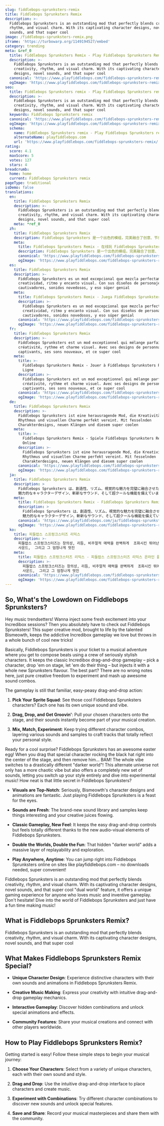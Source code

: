 ```yaml
---
slug: fiddlebops-sprunksters-remix
title: Fiddlebops Sprunksters Remix
description: >-
  Fiddlebops Sprunksters is an outstanding mod that perfectly blends creativity,
  rhythm, and visual charm. With its captivating character designs, novel
  sounds, and that super cool 
image: /fiddlebops-sprunksters-remix.png
iframe: 'https://turbowarp.org/1149194527/embed'
category: trending
meta: &ref_0
  title: Fiddlebops Sprunksters Remix - Play Fiddlebops Sprunksters Remix Online
  description: >-
    Fiddlebops Sprunksters is an outstanding mod that perfectly blends
    creativity, rhythm, and visual charm. With its captivating character
    designs, novel sounds, and that super cool 
  canonical: 'https://www.playfiddlebops.com/fiddlebops-sprunksters-remix/'
  ogImage: 'https://www.playfiddlebops.com/fiddlebops-sprunksters-remix.png'
seo:
  title: Fiddlebops Sprunksters remix - Play Fiddlebops Sprunksters remix Online
  description: >-
    Fiddlebops Sprunksters is an outstanding mod that perfectly blends
    creativity, rhythm, and visual charm. With its captivating character
    designs, novel sounds, and that super cool 
  keywords: Fiddlebops Sprunksters remix
  canonical: 'https://www.playfiddlebops.com/fiddlebops-sprunksters-remix/'
  ogImage: 'https://www.playfiddlebops.com/fiddlebops-sprunksters-remix.png'
  schema:
    name: Fiddlebops Sprunksters remix - Play Fiddlebops Sprunksters remix Online
    alternateName: playfiddlebops.com
    url: 'https://www.playfiddlebops.com/fiddlebops-sprunksters-remix/'
rating:
  score: 4.1
  maxScore: 5
  votes: 127
  stars: 4
breadcrumb:
  home: home
  current: Fiddlebops Sprunksters remix
pageType: traditional
isDemo: false
translations:
  en:
    title: Fiddlebops Sprunksters Remix
    description: >-
      Fiddlebops Sprunksters is an outstanding mod that perfectly blends
      creativity, rhythm, and visual charm. With its captivating character
      designs, novel sounds, and that super cool 
    meta: *ref_0
  zh:
    title: Fiddlebops Sprunksters Remix
    description: Fiddlebops Sprunksters 是一个出色的模组，完美融合了创意、节奏和视觉魅力。凭借其迷人的角色设计、新颖的声音和那超酷的功能
    meta:
      title: Fiddlebops Sprunksters Remix - 在线玩 Fiddlebops Sprunksters Remix
      description: Fiddlebops Sprunksters 是一个出色的模组，完美融合了创意、节奏和视觉魅力。凭借其迷人的角色设计、新颖的声音和那超酷的功能
      canonical: 'https://www.playfiddlebops.com/fiddlebops-sprunksters-remix/'
      ogImage: 'https://www.playfiddlebops.com/fiddlebops-sprunksters-remix.png'
  es:
    title: Fiddlebops Sprunksters Remix
    description: >-
      Fiddlebops Sprunksters es un mod excepcional que mezcla perfectamente
      creatividad, ritmo y encanto visual. Con sus diseños de personajes
      cautivadores, sonidos novedosos, y eso súper genial
    meta:
      title: Fiddlebops Sprunksters Remix - Juega Fiddlebops Sprunksters Remix Online
      description: >-
        Fiddlebops Sprunksters es un mod excepcional que mezcla perfectamente
        creatividad, ritmo y encanto visual. Con sus diseños de personajes
        cautivadores, sonidos novedosos, y eso súper genial
      canonical: 'https://www.playfiddlebops.com/fiddlebops-sprunksters-remix/'
      ogImage: 'https://www.playfiddlebops.com/fiddlebops-sprunksters-remix.png'
  fr:
    title: Fiddlebops Sprunksters Remix
    description: >-
      Fiddlebops Sprunksters est un mod exceptionnel qui mélange parfaitement
      créativité, rythme et charme visuel. Avec ses designs de personnages
      captivants, ses sons nouveaux, et ce super cool
    meta:
      title: >-
        Fiddlebops Sprunksters Remix - Jouer à Fiddlebops Sprunksters Remix en
        Ligne
      description: >-
        Fiddlebops Sprunksters est un mod exceptionnel qui mélange parfaitement
        créativité, rythme et charme visuel. Avec ses designs de personnages
        captivants, ses sons nouveaux, et ce super cool
      canonical: 'https://www.playfiddlebops.com/fiddlebops-sprunksters-remix/'
      ogImage: 'https://www.playfiddlebops.com/fiddlebops-sprunksters-remix.png'
  de:
    title: Fiddlebops Sprunksters Remix
    description: >-
      Fiddlebops Sprunksters ist eine herausragende Mod, die Kreativität,
      Rhythmus und visuellen Charme perfekt vereint. Mit fesselnden
      Charakterdesigns, neuen Klängen und diesem super coolen 
    meta:
      title: >-
        Fiddlebops Sprunksters Remix - Spiele Fiddlebops Sprunksters Remix
        Online
      description: >-
        Fiddlebops Sprunksters ist eine herausragende Mod, die Kreativität,
        Rhythmus und visuellen Charme perfekt vereint. Mit fesselnden
        Charakterdesigns, neuen Klängen und diesem super coolen 
      canonical: 'https://www.playfiddlebops.com/fiddlebops-sprunksters-remix/'
      ogImage: 'https://www.playfiddlebops.com/fiddlebops-sprunksters-remix.png'
  ja:
    title: Fiddlebops Sprunksters Remix
    description: >
      Fiddlebops Sprunksters は、創造性、リズム、視覚的な魅力を完璧に融合させた優れたModです。
      魅力的なキャラクターデザイン、斬新なサウンド、そして超クールな機能を備えています。
    meta:
      title: Fiddlebops Sprunksters Remix - Fiddlebops Sprunksters Remix をオンラインでプレイ
      description: >
        Fiddlebops Sprunksters は、創造性、リズム、視覚的な魅力を完璧に融合させた優れたModです。
        魅力的なキャラクターデザイン、斬新なサウンド、そして超クールな機能を備えています。
      canonical: 'https://www.playfiddlebops.com/ja/fiddlebops-sprunksters-remix/'
      ogImage: 'https://www.playfiddlebops.com/fiddlebops-sprunksters-remix.png'
  ko:
    title: 피들밥스 스프렁크스터즈 리믹스
    description: >-
      피들밥스 스프렁크스터즈는 창의성, 리듬, 비주얼적 매력을 완벽하게  조화시킨 뛰어난 모드입니다. 매혹적인 캐릭터 디자인, 새로운
      사운드,  그리고 그 엄청나게 멋진
    meta:
      title: 피들밥스 스프렁크스터즈 리믹스 - 피들밥스 스프렁크스터즈 리믹스 온라인 플레이
      description: >-
        피들밥스 스프렁크스터즈는 창의성, 리듬, 비주얼적 매력을 완벽하게  조화시킨 뛰어난 모드입니다. 매혹적인 캐릭터 디자인, 새로운
        사운드,  그리고 그 엄청나게 멋진
      canonical: 'https://www.playfiddlebops.com/fiddlebops-sprunksters-remix/'
      ogImage: 'https://www.playfiddlebops.com/fiddlebops-sprunksters-remix.png'
---
```


## So, What's the Lowdown on Fiddlebops Sprunksters?

Hey music trendsetters! Wanna inject some fresh excitement into your Incredibox sessions? Then you absolutely have to check out Fiddlebops Sprunksters! This super creative mod, brought to life by the talented Bismeowth, keeps the addictive Incredibox gameplay we love but throws in a whole bunch of cool new tricks!

Basically, Fiddlebops Sprunksters is your ticket to a musical adventure where you get to compose beats using a crew of seriously stylish characters. It keeps the classic Incredibox drag-and-drop gameplay – pick a character, drop 'em on stage, let 'em do their thing – but injects it with a whole new Sprunksters flavour. The best part? There are no wrong notes here, just pure creative freedom to experiment and mash up awesome sound combos.

The gameplay is still that familiar, easy-peasy drag-and-drop action:

1. **Pick Your Sprite Squad**: See those cool Fiddlebops Sprunksters characters? Each one has its own unique sound and vibe.

1. **Drag, Drop, and Get Groovin'**: Pull your chosen characters onto the stage, and their sounds instantly become part of your musical creation.

1. **Mix, Match, Experiment**: Keep trying different character combos, layering various sounds and samples to craft tracks that totally reflect your personal style.

Ready for a cool surprise? Fiddlebops Sprunksters has an awesome easter egg! When you drag that special character rocking the black hat right into the center of the stage, and then remove him... BAM! The whole vibe switches to a drastically different "darker world"! This alternate universe not only has a more chaotic vibe but also offers a completely new set of sounds, letting you switch up your style entirely and dive into experimental music! How neat is that little secret in Fiddlebops Sprunksters?

- **Visuals are Top-Notch**: Seriously, Bismeowth's character designs and animations are fantastic. Just playing Fiddlebops Sprunksters is a feast for the eyes.

- **Sounds are Fresh**: The brand-new sound library and samples keep things interesting and your creative juices flowing.

- **Classic Gameplay, New Feel**: It keeps the easy drag-and-drop controls but feels totally different thanks to the new audio-visual elements of Fiddlebops Sprunksters.

- **Double the Worlds, Double the Fun**: That hidden "darker world" adds a massive layer of replayability and exploration.

- **Play Anywhere, Anytime**: You can jump right into Fiddlebops Sprunksters online on sites like playfiddlebops.com – no downloads needed, super convenient!

Fiddlebops Sprunksters is an outstanding mod that perfectly blends creativity, rhythm, and visual charm. With its captivating character designs, novel sounds, and that super cool "dual world" feature, it offers a unique gaming experience for anyone who loves music and inventive gameplay. Don't hesitate! Dive into the world of Fiddlebops Sprunksters and just have a fun time making music!

## What is Fiddlebops Sprunksters Remix?

Fiddlebops Sprunksters is an outstanding mod that perfectly blends creativity, rhythm, and visual charm. With its captivating character designs, novel sounds, and that super cool 

## What Makes Fiddlebops Sprunksters Remix Special?

- **Unique Character Design**: Experience distinctive characters with their own sounds and animations in Fiddlebops Sprunksters Remix.

- **Creative Music Making**: Express your creativity with intuitive drag-and-drop gameplay mechanics.

- **Interactive Gameplay**: Discover hidden combinations and unlock special animations and effects.

- **Community Features**: Share your musical creations and connect with other players worldwide.

## How to Play Fiddlebops Sprunksters Remix?

Getting started is easy! Follow these simple steps to begin your musical journey:

1. **Choose Your Characters**: Select from a variety of unique characters, each with their own sound and style.

1. **Drag and Drop**: Use the intuitive drag-and-drop interface to place characters and create music.

1. **Experiment with Combinations**: Try different character combinations to discover new sounds and unlock special features.

1. **Save and Share**: Record your musical masterpieces and share them with the community.

